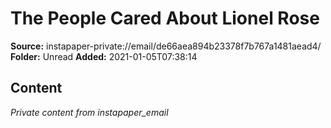 # The People Cared About Lionel Rose

**Source:** instapaper-private://email/de66aea894b23378f7b767a1481aead4/
**Folder:** Unread
**Added:** 2021-01-05T07:38:14




## Content
*Private content from instapaper_email*
